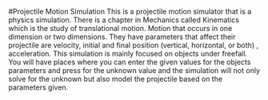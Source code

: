 #Projectile Motion Simulation
This is a projectile motion simulator that is a physics simulation. There is a chapter in Mechanics called Kinematics which is the study of translational motion. 
Motion that occurs in one dimension or two dimensions. They have parameters that affect their projectile are velocity, initial and final position (vertical, horizontal, or both)
, acceleration. 
This simulation is mainly focused on objects under freefall. 
You will have places where you can enter the given values for the objects parameters and press for the unknown value and the simulation will not only solve for the unknown but
also model the projectile based on the parameters given. 
